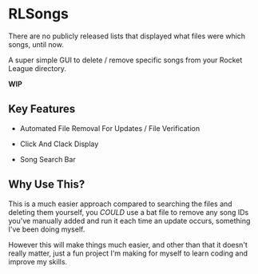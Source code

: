 # RLSongs
There are no publicly released lists that displayed what files were which songs, until now.

A super simple GUI to delete / remove specific songs from your Rocket League directory.

**WIP**

## Key Features

- Automated File Removal For Updates / File Verification

- Click And Clack Display

- Song Search Bar

## Why Use This?

This is a much easier approach compared to searching the files and deleting them yourself, you *COULD* use a bat file to remove any song IDs you've manually added and run it each time an update occurs, something I've been doing myself.

However this will make things much easier, and other than that it doesn't really matter, just a fun project I'm making for myself to learn coding and improve my skills.
